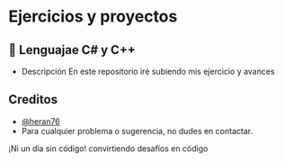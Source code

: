 
# Ejercicios y proyectos 



## 🚀 Lenguajae C# y C++
- Descripción
En este repositorio iré subiendo mis ejercicio y avances 


## Creditos


- [@heran76](https://github.com/Heran76)
- Para cualquier problema o sugerencia, no dudes en contactar.


¡Ni un día sin código!
convirtiendo desafíos en código 

